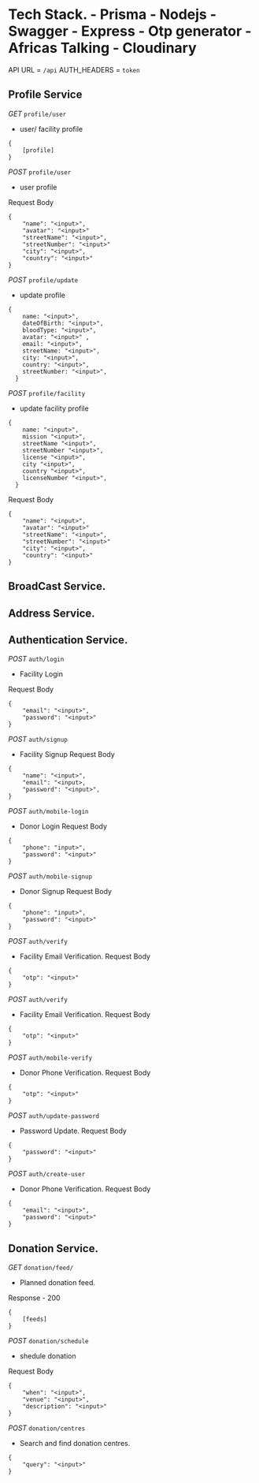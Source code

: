 # Tech Stack. - Prisma - Nodejs - Swagger - Express - Otp generator - Africas Talking - Cloudinary

API URL = `/api`
AUTH_HEADERS = `token`

## Profile Service

_GET_ `profile/user`

- user/ facility profile

```
{
    [profile]
}
```

_POST_ `profile/user`

- user profile

Request Body

```
{
    "name": "<input>",
    "avatar": "<input>"
    "streetName": "<input>",
    "streetNumber": "<input>"
    "city": "<input>",
    "country": "<input>"
}
```

_POST_ `profile/update`

- update profile

```
{
    name: "<input>",
    dateOfBirth: "<input>",
    bloodType: "<input>",
    avatar: "<input>" ,
    email: "<input>",
    streetName: "<input>",
    city: "<input>",
    country: "<input>",
    streetNumber: "<input>",
  }
```

_POST_ `profile/facility`

- update facility profile

```
{
    name: "<input>",
    mission "<input>",
    streetName "<input>",
    streetNumber "<input>",
    license "<input>",
    city "<input>",
    country "<input>",
    licenseNumber "<input>",
  }
```

Request Body

```
{
    "name": "<input>",
    "avatar": "<input>"
    "streetName": "<input>",
    "streetNumber": "<input>"
    "city": "<input>",
    "country": "<input>"
}
```

## BroadCast Service.

## Address Service.

## Authentication Service.

_POST_ `auth/login`

- Facility Login

Request Body

```
{
    "email": "<input>",
    "password": "<input>"
}
```

_POST_ `auth/signup`

- Facility Signup
  Request Body

```
{
    "name": "<input>",
    "email": "<input>,
    "password": "<input>",
}
```

_POST_ `auth/mobile-login`

- Donor Login
  Request Body

```
{
    "phone": "input>",
    "password": "<input>"
}
```

_POST_ `auth/mobile-signup`

- Donor Signup
  Request Body

```
{
    "phone": "input>",
    "password": "<input>"
}
```

_POST_ `auth/verify`

- Facility Email Verification.
  Request Body

```
{
    "otp": "<input>"
}
```

_POST_ `auth/verify`

- Facility Email Verification.
  Request Body

```
{
    "otp": "<input>"
}
```

_POST_ `auth/mobile-verify`

- Donor Phone Verification.
  Request Body

```
{
    "otp": "<input>"
}
```

_POST_ `auth/update-password`

- Password Update.
  Request Body

```
{
    "password": "<input>"
}
```

_POST_ `auth/create-user`

- Donor Phone Verification.
  Request Body

```
{
    "email": "<input>",
    "password": "<input>"
}
```

## Donation Service.

_GET_ `donation/feed/`

- Planned donation feed.

Response - 200

```
{
    [feeds]
}
```

_POST_ `donation/schedule`

- shedule donation

Request Body

```
{
    "when": "<input>",
    "venue": "<input>",
    "description": "<input>"
}

```

_POST_ `donation/centres`

- Search and find donation centres.

```
{
    "query": "<input>"
}
```
